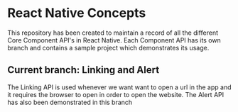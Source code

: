 # React Native Concepts

This repository has been created to maintain a record of all the different Core Component API's in React Native. Each Component API has its own branch and contains a sample project which demonstrates its usage.

## Current branch: Linking and Alert

The Linking API is used whenever we want want to open a url in the app and it requires the browser to open in order to open the website. The Alert API has also been demonstrated in this branch
